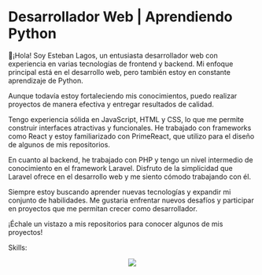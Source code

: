 <!--
**Estebanlv06/Estebanlv06** is a ✨ _special_ ✨ repository because its `README.md` (this file) appears on your GitHub profile.

Here are some ideas to get you started:

- 🔭 I’m currently working on ...
- 🌱 I’m currently learning ...
- 👯 I’m looking to collaborate on ...
- 🤔 I’m looking for help with ...
- 💬 Ask me about ...
- 📫 How to reach me: ...
- 😄 Pronouns: ...
- ⚡ Fun fact: ...
-->



# Desarrollador Web | Aprendiendo Python
👋¡Hola! Soy Esteban Lagos, un entusiasta desarrollador web con experiencia en varias tecnologías de frontend y backend. Mi enfoque principal está en el desarrollo web, pero también estoy en constante aprendizaje de Python.

Aunque todavía estoy fortaleciendo mis conocimientos, puedo realizar proyectos de manera efectiva y entregar resultados de calidad.

Tengo experiencia sólida en JavaScript, HTML y CSS, lo que me permite construir interfaces atractivas y funcionales. He trabajado con frameworks como React y estoy familiarizado con PrimeReact, que utilizo para el diseño de algunos de mis repositorios.

En cuanto al backend, he trabajado con PHP y tengo un nivel intermedio de conocimiento en el framework Laravel. Disfruto de la simplicidad que Laravel ofrece en el desarrollo web y me siento cómodo trabajando con él.

Siempre estoy buscando aprender nuevas tecnologías y expandir mi conjunto de habilidades. Me gustaria enfrentar nuevos desafíos y participar en proyectos que me permitan crecer como desarrollador.

¡Échale un vistazo a mis repositorios para conocer algunos de mis proyectos!

Skills:

<p align="center">
  <a href="https://skillicons.dev">
    <img src="https://skillicons.dev/icons?i=css,git,github,html,js,laravel,mysql,php,py,react,vscode" />
  </a>
</p>


